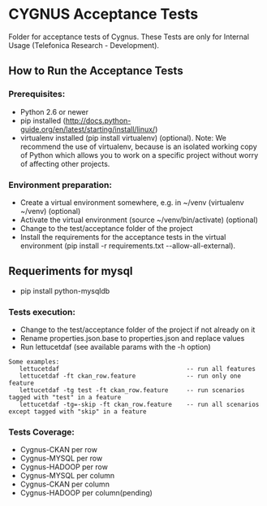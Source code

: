 # CYGNUS Acceptance Tests

Folder for acceptance tests of Cygnus. These Tests are only for Internal Usage (Telefonica Research - Development).

## How to Run the Acceptance Tests

### Prerequisites:

- Python 2.6 or newer
- pip installed (http://docs.python-guide.org/en/latest/starting/install/linux/)
- virtualenv installed (pip install virtualenv) (optional).
Note: We recommend the use of virtualenv, because is an isolated working copy of Python which allows you to work on a specific project without worry of affecting other projects.

### Environment preparation:

- Create a virtual environment somewhere, e.g. in ~/venv (virtualenv ~/venv) (optional)
- Activate the virtual environment (source ~/venv/bin/activate) (optional)
- Change to the test/acceptance folder of the project
- Install the requirements for the acceptance tests in the virtual environment (pip install -r requirements.txt --allow-all-external).

## Requeriments for mysql

- pip install python-mysqldb

### Tests execution:

- Change to the test/acceptance folder of the project if not already on it
- Rename properties.json.base to properties.json and replace values
- Run lettucetdaf (see available params with the -h option)
```
Some examples:
   lettucetdaf                                   -- run all features
   lettucetdaf -ft ckan_row.feature              -- run only one feature
   lettucetdaf -tg test -ft ckan_row.feature     -- run scenarios tagged with "test" in a feature
   lettucetdaf -tg=-skip -ft ckan_row.feature    -- run all scenarios except tagged with "skip" in a feature
```

### Tests Coverage:

- Cygnus-CKAN per row
- Cygnus-MYSQL per row
- Cygnus-HADOOP per row
- Cygnus-MYSQL per column
- Cygnus-CKAN per column
- Cygnus-HADOOP per column(pending)





